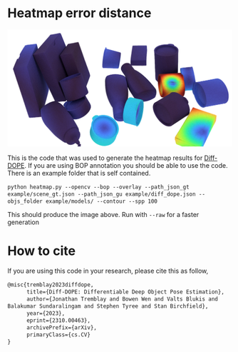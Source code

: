 # Heatmap error distance 

![heatmap example](example.png)

This is the code that was used to generate the heatmap results for [Diff-DOPE](https://arxiv.org/abs/2310.00463). If you are using BOP annotation you should be able to use the code. There is an example folder that is self contained. 

```
python heatmap.py --opencv --bop --overlay --path_json_gt example/scene_gt.json --path_json_gu example/diff_dope.json --objs_folder example/models/ --contour --spp 100
```

This should produce the image above. Run with `--raw` for a faster generation

# How to cite
If you are using this code in your research, please cite this as follow, 
```
@misc{tremblay2023diffdope,
      title={Diff-DOPE: Differentiable Deep Object Pose Estimation}, 
      author={Jonathan Tremblay and Bowen Wen and Valts Blukis and Balakumar Sundaralingam and Stephen Tyree and Stan Birchfield},
      year={2023},
      eprint={2310.00463},
      archivePrefix={arXiv},
      primaryClass={cs.CV}
}
```
